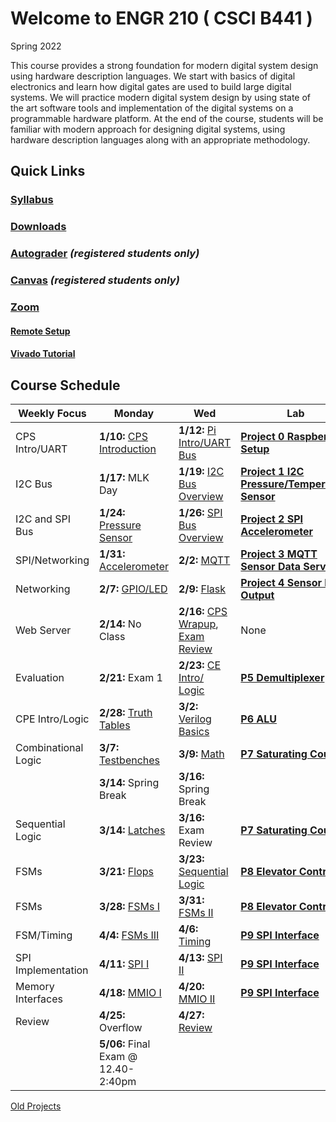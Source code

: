 # Welcome to ENGR 210 ( CSCI B441 )

Spring 2022

This course provides a strong foundation for modern digital system
design using hardware description languages. We start with basics of
digital electronics and learn how digital gates are used to build
large digital systems. We will practice modern digital system design
by using state of the art software tools and implementation of the
digital systems on a programmable hardware platform.  At the end of
the course, students will be familiar with modern approach for
designing digital systems, using hardware description languages along
with an appropriate methodology.

## Quick Links

### [Syllabus](syllabus.md)

### [Downloads](http://github.com/engr210/downloads) 

### [Autograder](https://autograder.sice.indiana.edu) _(registered students only)_

### [Canvas](https://iu.instructure.com/courses/1947790) _(registered students only)_

### [Zoom](https://iu.zoom.us/j/83005621515) 

#### [Remote Setup](https://uisapp2.iu.edu/confluence-prd/pages/viewpage.action?pageId=280461906)

#### [Vivado Tutorial](vlog/projects/A_Logic_Gates) 


<!--
[P5 - Raspberry Pi Setup](P5.md)
-->

## Course Schedule

| Weekly Focus      | Monday                                                                    | Wed                                                               | Lab                                           |
|-------------------|------------------------------------------------------------------         |--------------------------------------------------------------     |-----------------------------------------------|
| CPS Intro/UART    | **1/10:** [CPS Introduction](lectures/CPS_Introduction.pdf)               | **1/12:** [Pi Intro/UART Bus](lectures/RaspberryPi_UART.pdf)      | [**Project 0 Raspberry PI Setup**](P0) |
| I2C Bus           | **1/17:** MLK Day                                                         | **1/19:** [I2C Bus Overview](lectures/I2C_Introduction.pdf)       | [**Project 1 I2C Pressure/Temperature Sensor**](P1)               |
| I2C and SPI Bus   | **1/24:** [Pressure Sensor](lectures/LPS331AP_Pressure_Sensor_SP22.pdf)   | **1/26:** [SPI Bus Overview](lectures/SPI_bus_SP22.pdf)           | [**Project 2 SPI Accelerometer**](P2) |
| SPI/Networking    | **1/31:** [Accelerometer](lectures/Accelerometer_SP22.pdf)                | **2/2:** [MQTT](lectures/MQTT_SP22.pdf)                           | [**Project 3 MQTT Sensor Data Server**](P3) |
| Networking        | **2/7:** [GPIO/LED](lectures/GPIO_LED.pdf)                                | **2/9:** [Flask](lectures/Flask_sp22.pdf)                         | [**Project 4 Sensor LED Output**](P4) |
| Web Server        | **2/14:** No Class                                                        | **2/16:** [CPS Wrapup](lectures/CPS_Wrapup_SP22.pdf), [Exam Review](exam1) | None |
| Evaluation        | **2/21:** Exam 1                                                          | **2/23:** [CE Intro/ Logic](lectures/00_Logic_Gates.pdf)          | **[P5 Demultiplexer](vlog/projects/B_Demultiplexer)** |
| CPE Intro/Logic   | **2/28:** [Truth Tables](lectures/01_Truth_Tables.pdf)                    | **3/2:** [Verilog Basics](lectures/02_Verilog_Basics.pdf)         | **[P6 ALU](https://docs.google.com/document/d/1uhQR3LDZLIDAheTqNy58HJ456uEFfEh4IH7j1ZReyHM)**|
| Combinational Logic|**3/7:**  [Testbenches](lectures/03_Testbenches.pdf)                      | **3/9:** [Math](lectures/04_Math.pdf)                             |  **[P7 Saturating Counter](https://docs.google.com/document/d/1JLgk0VguSrih_h3BsMyMtInTJ4Qrl--Hv2jkxK4chZw)**|
|                   | **3/14:** Spring Break                                                    | **3/16:** Spring Break                                            |                                               |
| Sequential Logic  | **3/14:** [Latches](lectures/05_Latches.pdf)                              | **3/16:** Exam Review                                             | **[P7 Saturating Counter](https://docs.google.com/document/d/1JLgk0VguSrih_h3BsMyMtInTJ4Qrl--Hv2jkxK4chZw)**|
| FSMs              | **3/21:** [Flops](lectures/07_Flops.pdf)                                  | **3/23:** [Sequential Logic](lectures/08_Sequential.pdf)          | **[P8 Elevator Controller](https://docs.google.com/document/d/1IdqlRf4rqOpv0cBeurJ29rpMXwudnfIx8i1Z8IPmqxI)**|
| FSMs              | **3/28:** [FSMs I](lectures/09_FSM_I.pdf)                                 | **3/31:** [FSMs II](lectures/10_FSM_II.pdf)                       | **[P8 Elevator Controller](https://docs.google.com/document/d/1IdqlRf4rqOpv0cBeurJ29rpMXwudnfIx8i1Z8IPmqxI)**|
| FSM/Timing        | **4/4:** [FSMs III](lectures/11_FSM_III.pdf)                              | **4/6:** [Timing](lectures/12_Timing.pdf)                         |  **[P9 SPI Interface](https://docs.google.com/document/d/1g8SYZxxi9_tiL3w2Q35Vs9CSczaZlnP3c5YszmsfWVg)** |
| SPI Implementation| **4/11:** [SPI I](lectures/13_SPI_I.pdf)                                  | **4/13:** [SPI II](lectures/14_SPI_II.pdf)                        |   **[P9 SPI Interface](https://docs.google.com/document/d/1g8SYZxxi9_tiL3w2Q35Vs9CSczaZlnP3c5YszmsfWVg)** |
| Memory Interfaces | **4/18:** [MMIO I](lectures/15_MMIO_I.pdf) | **4/20:** [MMIO II](lectures/16_MMIO_II.pdf)                      | **[P9 SPI Interface](https://docs.google.com/document/d/1g8SYZxxi9_tiL3w2Q35Vs9CSczaZlnP3c5YszmsfWVg)**                       |
| Review            | **4/25:** Overflow                                                        | **4/27:** [Review](lectures/18_Review.pdf)                        |                                               |
|                   | **5/06:** Final Exam @ 12.40-2:40pm                         |                                                                   |                                               |



[Old Projects](old_projects.md)
